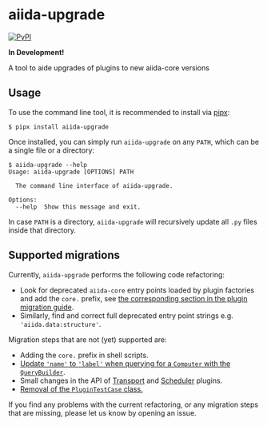 # aiida-upgrade

[![PyPI][pypi-badge]][pypi-link]

**In Development!**

A tool to aide upgrades of plugins to new aiida-core versions

## Usage

To use the command line tool, it is recommended to install via [pipx](https://pypa.github.io/pipx/):

```console
$ pipx install aiida-upgrade
```

Once installed, you can simply run `aiida-upgrade` on any `PATH`, which can be a single file or a directory:

```console
$ aiida-upgrade --help
Usage: aiida-upgrade [OPTIONS] PATH

  The command line interface of aiida-upgrade.

Options:
  --help  Show this message and exit.
```

In case `PATH` is a directory, `aiida-upgrade` will recursively update all `.py` files inside that directory.

## Supported migrations

Currently, `aiida-upgrade` performs the following code refactoring:

* Look for deprecated `aiida-core` entry points loaded by plugin factories and add the `core.` prefix, see [the corresponding section in the plugin migration guide](https://github.com/aiidateam/aiida-core/wiki/AiiDA-2.0-plugin-migration-guide#entry-points).
* Similarly, find and correct full deprecated entry point strings e.g. `'aiida.data:structure'`.

Migration steps that are not (yet) supported are:

* Adding the `core.` prefix in shell scripts.
* [Update `'name'` to `'label'` when querying for a `Computer` with the `QueryBuilder`](https://github.com/aiidateam/aiida-core/wiki/AiiDA-2.0-plugin-migration-guide#querybuilder).
* Small changes in the API of [Transport](https://github.com/aiidateam/aiida-core/wiki/AiiDA-2.0-plugin-migration-guide#transport-plugins) and [Scheduler](https://github.com/aiidateam/aiida-core/wiki/AiiDA-2.0-plugin-migration-guide#schedulers) plugins.
* [Removal of the `PluginTestCase` class.](https://github.com/aiidateam/aiida-core/wiki/AiiDA-2.0-plugin-migration-guide#unit-tests)

If you find any problems with the current refactoring, or any migration steps that are missing, please let us know by opening an issue.

[pypi-badge]: https://img.shields.io/pypi/v/aiida_upgrade.svg
[pypi-link]: https://pypi.org/project/aiida_upgrade
